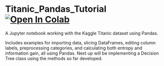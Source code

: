 # Titanic_Pandas_Tutorial [![Open In Colab](https://colab.research.google.com/assets/colab-badge.svg)](https://colab.research.google.com/drive/12z93hzXqv5MPtUNb_BjD-GF0vfr5iwOI)
A Jupyter notebook working with the Kaggle Titanic dataset using Pandas.

Includes examples for importing data, slicing DataFrames, editing column labels, preprocessing categories, and calculating 
both entropy and information gain, all using Pandas. Next up will be implementing a Decision Tree class using the methods so 
far developed.
